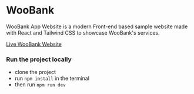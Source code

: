 # WooBank

WooBank App Website is a modern Front-end based sample website made with React and Tailwind CSS to showcase WooBank's services.

[Live WooBank Website](https://woobank.onrender.com/)

### Run the project locally
- clone the project
- run ```npm install``` in the terminal
- then run ```npm run dev```